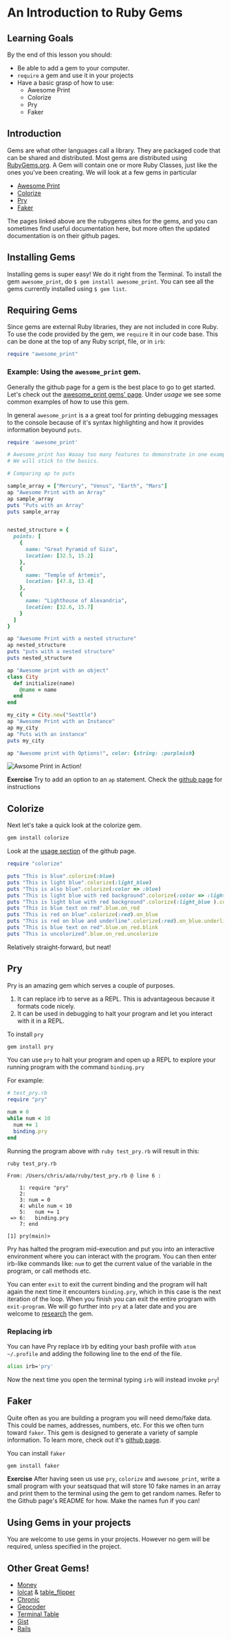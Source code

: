 # An Introduction to Ruby Gems

## Learning Goals
By the end of this lesson you should:
- Be able to add a gem to your computer.
- `require` a gem and use it in your projects
- Have a basic grasp of how to use:
  - Awesome Print
  - Colorize
  - Pry
  - Faker

## Introduction
Gems are what other languages call a library. They are packaged code that can be shared and distributed. Most gems are distributed using [RubyGems.org](https://rubygems.org/). A Gem will contain one or more
Ruby Classes, just like the ones you've been creating. We will look at a few gems in particular

- [Awesome Print](https://rubygems.org/gems/awesome_print/versions/1.8.0)
- [Colorize](https://rubygems.org/gems/colorize)
- [Pry](https://rubygems.org/gems/pry/versions/0.11.3)
- [Faker](https://rubygems.org/gems/faker/versions/1.8.7)

The pages linked above are the rubygems sites for the gems, and you can sometimes find useful documentation here, but more often the updated documentation is on their github pages.  

## Installing Gems
Installing gems is super easy! We do it right from the Terminal. To install the gem `awesome_print`, do `$ gem install awesome_print`. You can see all the gems currently installed using `$ gem list`.

## Requiring Gems
Since gems are external Ruby libraries, they are not included in core Ruby. To use the code provided by the gem, we `require` it in our code base. This can be done at the top of any Ruby script, file, or in `irb`:

```ruby
require "awesome_print"
```

### Example: Using the `awesome_print` gem.
Generally the github page for a gem is the best place to go to get started. Let's check out the [awesome_print gems' page](https://github.com/awesome-print/awesome_print). Under _usage_ we see some common examples of how to use this gem.

In general `awesome_print` is a a great tool for printing debugging messages to the console because of it's syntax highlighting and how it provides information beyound `puts`.  

```ruby
require 'awesome_print'

# Awesome_print has Waaay too many features to demonstrate in one example.  
# We will stick to the basics.

# Comparing ap to puts

sample_array = ["Mercury", "Venus", "Earth", "Mars"]
ap "Awesome Print with an Array"
ap sample_array
puts "Puts with an Array"
puts sample_array


nested_structure = {
  points: [
    {
      name: "Great Pyramid of Giza",
      location: [32.5, 15.2]
    },
    {
      name: "Temple of Artemis",
      location: [47.8, 13.4]
    },
    {
      name: "Lighthouse of Alexandria",
      location: [32.6, 15.7]
    }
  ]
}

ap "Awesome Print with a nested structure"
ap nested_structure
puts "puts with a nested structure"
puts nested_structure

ap "Awesome print with an object"
class City
  def initialize(name)
    @name = name
  end
end

my_city = City.new("Seattle")
ap "Awesome Print with an Instance"
ap my_city
ap "Puts with an instance"
puts my_city

ap "Awesome print with Options!", color: {string: :purpleish}
```
![Awsome Print in Action!](images/awesome_print2.png)

**Exercise** Try to add an option to an `ap` statement.  Check the [github page](https://github.com/awesome-print/awesome_print)  for instructions

## Colorize
Next let's take a quick look at the colorize gem.

```bash
gem install colorize
```

Look at the [usage section](https://github.com/fazibear/colorize) of the github page.

```ruby
require "colorize"

puts "This is blue".colorize(:blue)
puts "This is light blue".colorize(:light_blue)
puts "This is also blue".colorize(:color => :blue)
puts "This is light blue with red background".colorize(:color => :light_blue, :background => :red)
puts "This is light blue with red background".colorize(:light_blue ).colorize( :background => :red)
puts "This is blue text on red".blue.on_red
puts "This is red on blue".colorize(:red).on_blue
puts "This is red on blue and underline".colorize(:red).on_blue.underline
puts "This is blue text on red".blue.on_red.blink
puts "This is uncolorized".blue.on_red.uncolorize
```

Relatively straight-forward, but neat!

## Pry

Pry is an amazing gem which serves a couple of purposes.

1.  It can replace irb to serve as a REPL.  This is advantageous because it formats code nicely.
2. It can be used in debugging to halt your program and let you interact with it in a REPL.  

To install `pry`
```bash
gem install pry
```

You can use `pry` to halt your program and open up a REPL to explore your running program with the command `binding.pry`

For example:

```ruby
# test_pry.rb
require "pry"

num = 0
while num < 10
  num += 1
  binding.pry
end

```

Running the program above with `ruby test_pry.rb` will result in this:
```
ruby test_pry.rb

From: /Users/chris/ada/ruby/test_pry.rb @ line 6 :

    1: require "pry"
    2:
    3: num = 0
    4: while num < 10
    5:   num += 1
 => 6:   binding.pry
    7: end

[1] pry(main)>
```

Pry has halted the program mid-execution and put you into an interactive environment where you can interact with the program.  You can then enter irb-like commands like: `num` to get the current value of the variable in the program, or call methods etc.  

You can enter `exit` to exit the current binding and the program will halt again the next time it encounters  `binding.pry`, which in this case is the next iteration of the loop.  When you finish you can exit the entire program with `exit-program`.  We will go further into `pry` at a later date and you are welcome to [research](http://pryrepl.org/) the gem.

### Replacing irb

You can have Pry replace irb by editing your bash profile with `atom ~/.profile` and adding the following line to the end of the file.  

```bash
alias irb='pry'
```

Now the next time you open the terminal typing `irb` will instead invoke `pry`!

## Faker
Quite often as you are building a program you will need demo/fake data.  This could be names, addresses, numbers, etc.  For this we often turn toward `faker`.  This gem is designed to generate a variety of sample information.  To learn more, check out it's [github page](https://github.com/stympy/faker).

You can install `faker`
```bash
gem install faker
```

**Exercise** After having seen us use `pry`, `colorize` and `awesome_print`, write a small program with your seatsquad that will store 10 fake names in an array and print them to the terminal using the gem to get random names.  Refer to the Github page's README for how. Make the names fun if you can!

## Using Gems in your projects

You are welcome to use gems in your projects.  However no gem will be required, unless specified in the project.  

## Other Great Gems!
- [Money](http://rubymoney.github.io/money/)
- [lolcat](https://github.com/busyloop/lolcat) & [table_flipper](https://github.com/iridakos/table_flipper)
- [Chronic](https://github.com/mojombo/chronic)
- [Geocoder](http://www.rubygeocoder.com/)
- [Terminal Table](https://github.com/tj/terminal-table)
- [Gist](https://github.com/defunkt/gist)
- [Rails](https://github.com/rails/rails)
